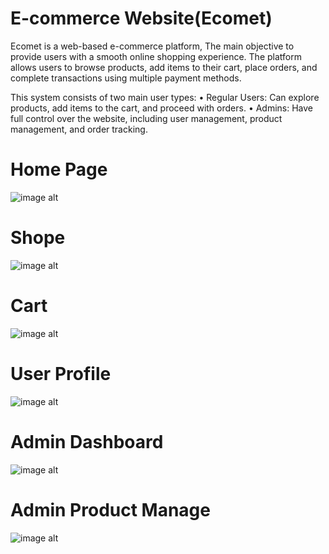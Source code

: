 # E-commerce Website(Ecomet)

Ecomet is a web-based e-commerce platform, The main objective to provide users with a smooth online shopping experience. The platform allows users to browse products, add items to their cart, place orders, and complete transactions using multiple payment methods.

This system consists of two main user types:
• Regular Users: Can explore products, add items to the cart, and proceed with orders.
• Admins: Have full control over the website, including user management, product management, and order tracking.

# Home Page
![image alt](https://github.com/JALAL-00/Web-Technologies-Final-Project-E-commerce-Website-Ecomet/blob/1053ca1f3326cdb29ffd7ba5a4a280e72ff93e10/README/img1.png)

# Shope
![image alt](https://github.com/JALAL-00/Web-Technologies-Final-Project-E-commerce-Website-Ecomet/blob/1053ca1f3326cdb29ffd7ba5a4a280e72ff93e10/README/img2.png)

# Cart
![image alt](https://github.com/JALAL-00/Web-Technologies-Final-Project-E-commerce-Website-Ecomet/blob/1053ca1f3326cdb29ffd7ba5a4a280e72ff93e10/README/img4.png)

# User Profile
![image alt](https://github.com/JALAL-00/Web-Technologies-Final-Project-E-commerce-Website-Ecomet/blob/1053ca1f3326cdb29ffd7ba5a4a280e72ff93e10/README/img3.png)

# Admin Dashboard
![image alt](https://github.com/JALAL-00/Web-Technologies-Final-Project-E-commerce-Website-Ecomet/blob/1053ca1f3326cdb29ffd7ba5a4a280e72ff93e10/README/img5.png)

# Admin Product Manage
![image alt](https://github.com/JALAL-00/Web-Technologies-Final-Project-E-commerce-Website-Ecomet/blob/1053ca1f3326cdb29ffd7ba5a4a280e72ff93e10/README/img6.png)
